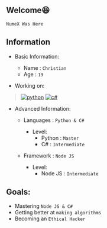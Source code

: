 ## Welcome😆
`NumeX Was Here`

## Information
- Basic Information:
  - Name : `Christian`
  - Age : `19`

- Working on:
> [![python](https://img.shields.io/badge/Python-3776AB?style=for-the-badge&logo=python&logoColor=black)](https://www.python.org/) [![c#](https://img.shields.io/badge/C%23-239120?style=for-the-badge&logo=c-sharp&logoColor=black)](https://docs.microsoft.com/en-us/dotnet/csharp/programming-guide/)

- Advanced Information:
  - Languages : `Python & C#`
    - Level:
      - Python : `Master`
      - C# : `Intermediate`

  - Framework : `Node JS`
    - Level:
      - Node JS : `Intermediate`

## Goals:
  - Mastering `Node JS & C#`
  - Getting better at `making algorithms`
  - Becoming an `Ethical Hacker`
